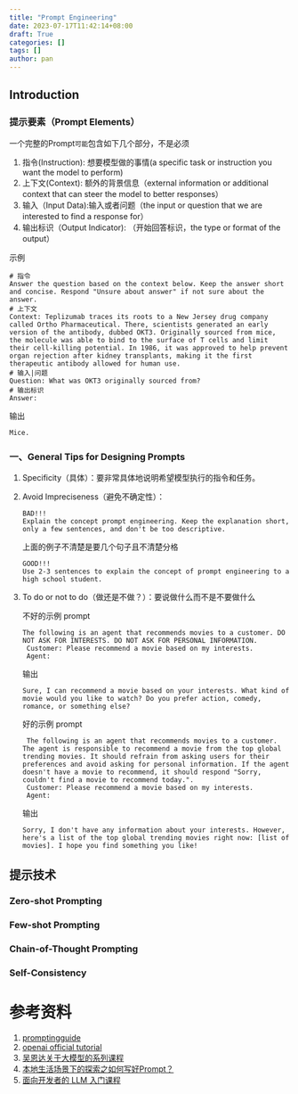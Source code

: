```yaml
---
title: "Prompt Engineering"
date: 2023-07-17T11:42:14+08:00
draft: True
categories: []
tags: []
author: pan
---
```


## Introduction

### 提示要素（Prompt Elements）

一个完整的Prompt`可能`包含如下几个部分，不是必须

1. 指令(Instruction): 想要模型做的事情(a specific task or instruction you want the model to perform)
2. 上下文(Context): 额外的背景信息（external information or additional context that can steer the model to better responses）
3. 输入（Input Data):输入或者问题（the input or question that we are interested to find a response for）
4. 输出标识（Output Indicator): （开始回答标识，the type or format of the output）

示例

``` shell
# 指令
Answer the question based on the context below. Keep the answer short and concise. Respond "Unsure about answer" if not sure about the answer. 
# 上下文
Context: Teplizumab traces its roots to a New Jersey drug company called Ortho Pharmaceutical. There, scientists generated an early version of the antibody, dubbed OKT3. Originally sourced from mice, the molecule was able to bind to the surface of T cells and limit their cell-killing potential. In 1986, it was approved to help prevent organ rejection after kidney transplants, making it the first therapeutic antibody allowed for human use.
# 输入|问题
Question: What was OKT3 originally sourced from?
# 输出标识
Answer:
```

输出

```shell
Mice.
```

### 一、General Tips for Designing Prompts

1. Specificity（具体）：要非常具体地说明希望模型执行的指令和任务。
2. Avoid Impreciseness（避免不确定性）：

    ```text
    BAD!!!
    Explain the concept prompt engineering. Keep the explanation short, only a few sentences, and don't be too descriptive.
    ```

    上面的例子不清楚是要几个句子且不清楚分格

    ```text
    GOOD!!!
    Use 2-3 sentences to explain the concept of prompt engineering to a high school student.
    ```

3. To do or not to do（做还是不做？）：要说做什么而不是不要做什么

    不好的示例
    prompt

   ``` text
   The following is an agent that recommends movies to a customer. DO NOT ASK FOR INTERESTS. DO NOT ASK FOR PERSONAL INFORMATION.
    Customer: Please recommend a movie based on my interests.
    Agent: 
   ```

   输出

    ```text
   Sure, I can recommend a movie based on your interests. What kind of movie would you like to watch? Do you prefer action, comedy, romance, or something else?
   ```

    好的示例
    prompt

   ``` text
    The following is an agent that recommends movies to a customer. The agent is responsible to recommend a movie from the top global trending movies. It should refrain from asking users for their preferences and avoid asking for personal information. If the agent doesn't have a movie to recommend, it should respond "Sorry, couldn't find a movie to recommend today.".
    Customer: Please recommend a movie based on my interests.
    Agent:
   ```

   输出

    ```text
   Sorry, I don't have any information about your interests. However, here's a list of the top global trending movies right now: [list of movies]. I hope you find something you like!
   ```

## 提示技术

### Zero-shot Prompting

### Few-shot Prompting

### Chain-of-Thought Prompting

### Self-Consistency



# 参考资料

1. [promptingguide](www.promptingguide.ai)
2. [openai official tutorial](https://platform.openai.com/docs/guides/gpt-best-practices)
3. [吴恩达关于大模型的系列课程](https://learn.deeplearning.ai/)
4. [本地生活场景下的探索之如何写好Prompt？](https://mp.weixin.qq.com/s/vNycIeXGwAFmIU4BHsXLlQ)
5. [面向开发者的 LLM 入门课程](https://github.com/datawhalechina/prompt-engineering-for-developers)